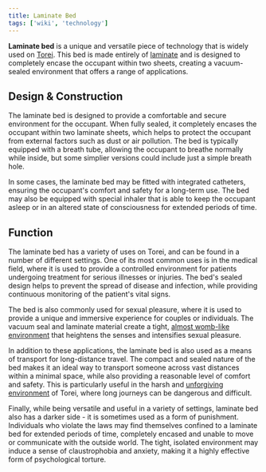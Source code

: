 ```yaml
---
title: Laminate Bed
tags: ['wiki', 'technology']
---
```


**Laminate bed** is a unique and versatile piece of technology that is widely used on [Torei](/wiki/torei). This bed is made entirely of [laminate](/wiki/laminate) and is designed to completely encase the occupant within two sheets, creating a vacuum-sealed environment that offers a range of applications.

## Design & Construction

The laminate bed is designed to provide a comfortable and secure environment for the occupant. When fully sealed, it completely encases the occupant within two laminate sheets, which helps to protect the occupant from external factors such as dust or air pollution. The bed is typically equipped with a breath tube, allowing the occupant to breathe normally while inside, but some simplier versions could include just a simple breath hole.

In some cases, the laminate bed may be fitted with integrated catheters, ensuring the occupant's comfort and safety for a long-term use. The bed may also be equipped with special inhaler that is able to keep the occupant asleep or in an altered state of consciousness for extended periods of time.

## Function

The laminate bed has a variety of uses on Torei, and can be found in a number of different settings. One of its most common uses is in the medical field, where it is used to provide a controlled environment for patients undergoing treatment for serious illnesses or injuries. The bed's sealed design helps to prevent the spread of disease and infection, while providing continuous monitoring of the patient's vital signs.

The bed is also commonly used for sexual pleasure, where it is used to provide a unique and immersive experience for couples or individuals. The vacuum seal and laminate material create a tight, [almost womb-like environment](/stories/special-gift) that heightens the senses and intensifies sexual pleasure.

In addition to these applications, the laminate bed is also used as a means of transport for long-distance travel. The compact and sealed nature of the bed makes it an ideal way to transport someone across vast distances within a minimal space, while also providing a reasonable level of comfort and safety. This is particularly useful in the harsh and [unforgiving environment](/wiki/badlands) of Torei, where long journeys can be dangerous and difficult.

Finally, while being versatile and useful in a variety of settings, laminate bed also has a darker side - it is sometimes used as a form of punishment. Individuals who violate the laws may find themselves confined to a laminate bed for extended periods of time, completely encased and unable to move or communicate with the outside world. The tight, isolated environment may induce a sense of claustrophobia and anxiety, making it a highly effective form of psychological torture.
